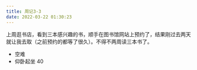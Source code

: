 ```yaml
---
title: 周记3-3
date: 2022-03-22 01:30:23
---
```

上周逛书店，看到三本感兴趣的书，顺手在图书馆网站上预约了，结果刚过去两天就让我去取（之前预约的都等了很久）。不得不两周读三本书了。

- 空难
- 仰卧起坐 40